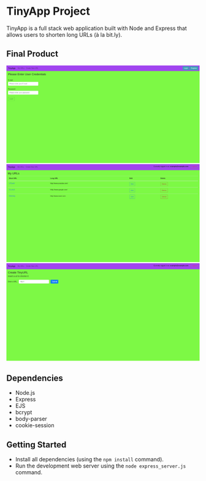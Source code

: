 # TinyApp Project

TinyApp is a full stack web application built with Node and Express that allows users to shorten long URLs (à la bit.ly).

## Final Product

!["Screenshot of Login Page"](https://github.com/cadenkchoi/tinyapp/blob/master/docs/login_page.png?raw=true)
!["Screenshot of My URLs Page"](https://github.com/cadenkchoi/tinyapp/blob/master/docs/my_urls_page.png?raw=true)
!["Screenshot of Page to Create TinyURL"](https://github.com/cadenkchoi/tinyapp/blob/master/docs/new_url_page.png?raw=true)

## Dependencies

- Node.js
- Express
- EJS
- bcrypt
- body-parser
- cookie-session

## Getting Started

- Install all dependencies (using the `npm install` command).
- Run the development web server using the `node express_server.js` command.
